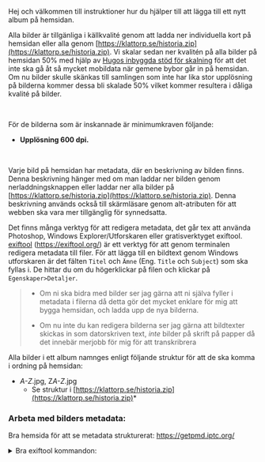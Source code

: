 Hej och välkommen till instruktioner hur du hjälper till att lägga till ett nytt album på hemsidan.

Alla bilder är tillgänliga i källkvalité genom att ladda ner individuella kort på hemsidan eller alla genom [https://klattorp.se/historia.zip](https://klattorp.se/historia.zip). Vi skalar sedan ner kvalitén på alla bilder på hemsidan 50% med hjälp av [Hugos inbyggda stöd för skalning](https://gohugo.io/content-management/image-processing/) för att det inte ska gå åt så mycket mobildata när gemene bybor går in på hemsidan. Om nu bilder skulle skänkas till samlingen som inte har lika stor upplösning på bilderna kommer dessa bli skalade 50% vilket kommer resultera i dåliga kvalité på bilder.

&nbsp;

För de bilderna som är inskannade är minimumkraven följande: 
* **Upplösning 600 dpi.**

&nbsp;

Varje bild på hemsidan har metadata, där en beskrivning av bilden finns. Denna beskrivning hänger med om man laddar ner bilden genom nerladdningsknappen eller laddar ner alla bilder på [https://klattorp.se/historia.zip](https://klattorp.se/historia.zip). Denna beskrivning används också till skärmläsare genom alt-atributen för att webben ska vara mer tillgänglig för synnedsatta. 

Det finns många verktyg för att redigera metadata, det går tex att använda Photoshop, Windows Explorer/Utforskaren eller gratisverktyget exiftool. [exiftool](https://github.com/exiftool/exiftool) (https://exiftool.org/) är ett verktyg för att genom terminalen redigera metadata till filer. För att lägga till en bildtext genom Windows utforskaren är det fälten ``Titel`` och ``Ämne`` (Eng. ``Title`` och ``Subject``) som ska fyllas i. De hittar du om du högerklickar på filen och klickar på ``Egenskaper>Detaljer``.

> * Om ni ska bidra med bilder ser jag gärna att ni själva fyller i metadata i filerna då detta gör det mycket enklare för mig att bygga hemsidan, och ladda upp de nya bilderna. 
> 
> * Om nu inte du kan redigera bilderna ser jag gärna att bildtexter skickas in som datorskriven text, *inte* bilder på skrift på papper då det innebär merjobb för mig för att transkribrera


Alla bilder i ett album namnges enligt följande struktur för att de ska komma i ordning på hemsidan: 
* *A-Z*.jpg, Z*A-Z*.jpg
  * Se struktur i [https://klattorp.se/historia.zip](https://klattorp.se/historia.zip)*


### Arbeta med bilders metadata: 
Bra hemsida för att se metadata strukturerat: https://getpmd.iptc.org/


<details>
<summary> Bra exiftool kommandon: </summary>

```
./exiftool "C:/{Sökväg till filen/mappen}"
```

#####  ExifTool Google Image IPTC metadata Tags:

``-r`` är rekursivt genom alla mappar.
``-overwrite_original`` tar bort de kopiorna som exiftool skapar.


[Copyright Notice:](https://iptc.org/std/photometadata/specification/IPTC-PhotoMetadata#copyright-notice)
```
./exiftool -r -xmp-dc:rights='Copyright © Klättorps Byalag & XXXX' "C:\XXXXX" -overwrite_original

```


Sätt licens / [Web Statement of Rights](https://www.iptc.org/std/photometadata/specification/IPTC-PhotoMetadata#web-statement-of-rights) till CC BY-NC 4.0:
```
./exiftool -r -xmp-xmprights:WebStatement='https://creativecommons.org/licenses/by-nc/4.0/' "C:\PATH" -overwrite_original
```


[Licensor URL:](https://ns.useplus.org/LDF/ldf-XMPSpecification#LicensorURL)
```
./exiftool -r -xmp:LicensorURL='https://klattorp.se' "C:\XXXX" -overwrite_original
```


[Credit Line:](https://iptc.org/std/photometadata/specification/IPTC-PhotoMetadata#credit-line)
```
./exiftool -r -xmp-photoshop:Credit='Klättorps Byalag' "C:\XXXXX" -overwrite_original
```


[Creator:](https://iptc.org/std/photometadata/specification/IPTC-PhotoMetadata#creator)
```
./exiftool -r -xmp-dc:Creator='CREATOR NAME "C:\XXXXX" -overwrite_original
```


[Description Writer](https://iptc.org/std/photometadata/specification/IPTC-PhotoMetadata#description-writer)
```
./exiftool -r -xmp-photoshop:CaptionWriter='Person, Person' "C:\XXXXX" -overwrite_original
```


</details>